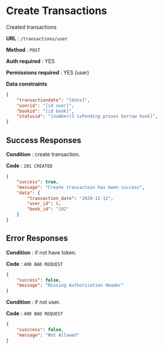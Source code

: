 # Create Transactions

Created transactions

**URL** : `/transactions/user`

**Method** : `POST`

**Auth required** : YES

**Permissions required** : YES (user)

**Data constraints**

```json
{
    "transactiondate": "[date]",
    "userid": "[id user]",
    "bookid": "[id book]",
    "statusid": "[number(3 isPending proses borrow book]",
}
```

## Success Responses

**Condition** : create transaction.

**Code** : `201 CREATED`


```json
{
    "success": true,
    "message": "Create transactoin has been success",
    "data": {
        "transaction_date": "2020-12-12",
        "user_id": 6,
        "book_id": "102"
    }
}
```
## Error Responses

**Condition** : if not have token.

**Code** : `400 BAD REQUEST`


```json
{
    "success": false,
    "message": "Missing Authorization Header"
}
```

**Condition** : if not user.

**Code** : `400 BAD REQUEST`

```json
{
    "susccess": false,
    "message": "Not Allowed"
}
```